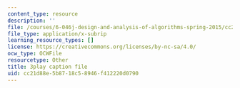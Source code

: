 ```yaml
---
content_type: resource
description: ''
file: /courses/6-046j-design-and-analysis-of-algorithms-spring-2015/cc21d88e5b8718c58946f412220d0790_xnEZqVz7iy4.srt
file_type: application/x-subrip
learning_resource_types: []
license: https://creativecommons.org/licenses/by-nc-sa/4.0/
ocw_type: OCWFile
resourcetype: Other
title: 3play caption file
uid: cc21d88e-5b87-18c5-8946-f412220d0790
---
```

